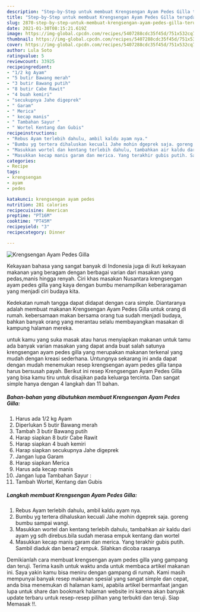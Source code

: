 ```yaml
---
description: "Step-by-Step untuk membuat Krengsengan Ayam Pedes Gilla terupdate"
title: "Step-by-Step untuk membuat Krengsengan Ayam Pedes Gilla terupdate"
slug: 2870-step-by-step-untuk-membuat-krengsengan-ayam-pedes-gilla-terupdate
date: 2021-01-30T08:15:21.619Z
image: https://img-global.cpcdn.com/recipes/5407288cdc35f45d/751x532cq70/krengsengan-ayam-pedes-gilla-foto-resep-utama.jpg
thumbnail: https://img-global.cpcdn.com/recipes/5407288cdc35f45d/751x532cq70/krengsengan-ayam-pedes-gilla-foto-resep-utama.jpg
cover: https://img-global.cpcdn.com/recipes/5407288cdc35f45d/751x532cq70/krengsengan-ayam-pedes-gilla-foto-resep-utama.jpg
author: Lula Soto
ratingvalue: 5
reviewcount: 33925
recipeingredient:
- "1/2 kg Ayam"
- "5 butir Bawang merah"
- "3 butir Bawang putih"
- "8 butir Cabe Rawit"
- "4 buah kemiri"
- "secukupnya Jahe digeprek"
- " Garam"
- " Merica"
- " kecap manis"
- " Tambahan Sayur "
- " Wortel Kentang dan Gubis"
recipeinstructions:
- "Rebus Ayam terlebih dahulu, ambil kaldu ayam nya."
- "Bumbu yg tertera dihaluskan kecuali Jahe mohin dgeprek saja. goreng bumbu sampai wangi."
- "Masukkan wortel dan kentang terlebih dahulu, tambahkan air kaldu dari ayam yg sdh direbus.bila sudah merasa empuk kentang dan wortel"
- "Masukkan kecap manis garam dan merica. Yang terakhir gubis putih. Sambil diaduk dan benar2 empuk. Silahkan dicoba rasanya"
categories:
- Recipe
tags:
- krengsengan
- ayam
- pedes

katakunci: krengsengan ayam pedes 
nutrition: 281 calories
recipecuisine: American
preptime: "PT16M"
cooktime: "PT45M"
recipeyield: "3"
recipecategory: Dinner

---
```



![Krengsengan Ayam Pedes Gilla](https://img-global.cpcdn.com/recipes/5407288cdc35f45d/751x532cq70/krengsengan-ayam-pedes-gilla-foto-resep-utama.jpg)

Kekayaan bahasa yang sangat banyak di Indonesia juga di ikuti kekayaan makanan yang beragam dengan berbagai varian dari masakan yang pedas,manis hingga renyah. Ciri khas masakan Nusantara krengsengan ayam pedes gilla yang kaya dengan bumbu menampilkan keberaragaman yang menjadi ciri budaya kita.




Kedekatan rumah tangga dapat didapat dengan cara simple. Diantaranya adalah membuat makanan Krengsengan Ayam Pedes Gilla untuk orang di rumah. kebersamaan makan bersama orang tua sudah menjadi budaya, bahkan banyak orang yang merantau selalu membayangkan masakan di kampung halaman mereka.

untuk kamu yang suka masak atau harus menyiapkan makanan untuk tamu ada banyak varian masakan yang dapat anda buat salah satunya krengsengan ayam pedes gilla yang merupakan makanan terkenal yang mudah dengan kreasi sederhana. Untungnya sekarang ini anda dapat dengan mudah menemukan resep krengsengan ayam pedes gilla tanpa harus bersusah payah.
Berikut ini resep Krengsengan Ayam Pedes Gilla yang bisa kamu tiru untuk disajikan pada keluarga tercinta. Dan sangat simple hanya dengan 4 langkah dan 11 bahan.


<!--inarticleads1-->

##### Bahan-bahan yang dibutuhkan membuat Krengsengan Ayam Pedes Gilla:

1. Harus ada 1/2 kg Ayam
1. Diperlukan 5 butir Bawang merah
1. Tambah 3 butir Bawang putih
1. Harap siapkan 8 butir Cabe Rawit
1. Harap siapkan 4 buah kemiri
1. Harap siapkan secukupnya Jahe digeprek
1. Jangan lupa  Garam
1. Harap siapkan  Merica
1. Harus ada  kecap manis
1. Jangan lupa  Tambahan Sayur :
1. Tambah  Wortel, Kentang dan Gubis




<!--inarticleads2-->

##### Langkah membuat  Krengsengan Ayam Pedes Gilla:

1. Rebus Ayam terlebih dahulu, ambil kaldu ayam nya.
1. Bumbu yg tertera dihaluskan kecuali Jahe mohin dgeprek saja. goreng bumbu sampai wangi.
1. Masukkan wortel dan kentang terlebih dahulu, tambahkan air kaldu dari ayam yg sdh direbus.bila sudah merasa empuk kentang dan wortel
1. Masukkan kecap manis garam dan merica. Yang terakhir gubis putih. Sambil diaduk dan benar2 empuk. Silahkan dicoba rasanya




Demikianlah cara membuat krengsengan ayam pedes gilla yang gampang dan teruji. Terima kasih untuk waktu anda untuk membaca artikel makanan ini. Saya yakin kamu bisa meniru dengan gampang di rumah. Kami masih mempunyai banyak resep makanan spesial yang sangat simple dan cepat, anda bisa menemukan di halaman kami, apabila artikel bermanfaat jangan lupa untuk share dan bookmark halaman website ini karena akan banyak update terbaru untuk resep-resep pilihan yang terbukti dan teruji. Siap Memasak !!. 
